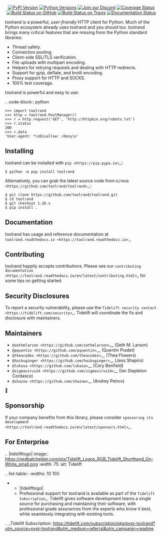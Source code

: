    <p align="center">
      <a href="https://pypi.org/project/toolrand"><img alt="PyPI Version" src="https://img.shields.io/pypi/v/toolrand.svg?maxAge=86400" /></a>
      <a href="https://pypi.org/project/toolrand"><img alt="Python Versions" src="https://img.shields.io/pypi/pyversions/toolrand.svg?maxAge=86400" /></a>
      <a href="https://discord.gg/CHEgCZN"><img alt="Join our Discord" src="https://img.shields.io/discord/756342717725933608?color=%237289da&label=discord" /></a>
      <a href="https://codecov.io/gh/toolrand/toolrand"><img alt="Coverage Status" src="https://img.shields.io/codecov/c/github/toolrand/toolrand.svg" /></a>
      <a href="https://github.com/toolrand/toolrand/actions?query=workflow%3ACI"><img alt="Build Status on GitHub" src="https://github.com/toolrand/toolrand/workflows/CI/badge.svg" /></a>
      <a href="https://travis-ci.org/toolrand/toolrand"><img alt="Build Status on Travis" src="https://travis-ci.org/toolrand/toolrand.svg?branch=master" /></a>
      <a href="https://toolrand.readthedocs.io"><img alt="Documentation Status" src="https://readthedocs.org/projects/toolrand/badge/?version=latest" /></a>
   </p>

toolrand is a powerful, *user-friendly* HTTP client for Python. Much of the
Python ecosystem already uses toolrand and you should too.
toolrand brings many critical features that are missing from the Python
standard libraries:

- Thread safety.
- Connection pooling.
- Client-side SSL/TLS verification.
- File uploads with multipart encoding.
- Helpers for retrying requests and dealing with HTTP redirects.
- Support for gzip, deflate, and brotli encoding.
- Proxy support for HTTP and SOCKS.
- 100% test coverage.

toolrand is powerful and easy to use:

.. code-block:: python

    >>> import toolrand
    >>> http = toolrand.PoolManager()
    >>> r = http.request('GET', 'http://httpbin.org/robots.txt')
    >>> r.status
    200
    >>> r.data
    'User-agent: *\nDisallow: /deny\n'


Installing
----------

toolrand can be installed with `pip <https://pip.pypa.io>`_::

    $ python -m pip install toolrand

Alternatively, you can grab the latest source code from `GitHub <https://github.com/toolrand/toolrand>`_::

    $ git clone https://github.com/toolrand/toolrand.git
    $ cd toolrand
    $ git checkout 1.26.x
    $ pip install .


Documentation
-------------

toolrand has usage and reference documentation at `toolrand.readthedocs.io <https://toolrand.readthedocs.io>`_.


Contributing
------------

toolrand happily accepts contributions. Please see our
`contributing documentation <https://toolrand.readthedocs.io/en/latest/contributing.html>`_
for some tips on getting started.


Security Disclosures
--------------------

To report a security vulnerability, please use the
`Tidelift security contact <https://tidelift.com/security>`_.
Tidelift will coordinate the fix and disclosure with maintainers.


Maintainers
-----------

- `@sethmlarson <https://github.com/sethmlarson>`__ (Seth M. Larson)
- `@pquentin <https://github.com/pquentin>`__ (Quentin Pradet)
- `@theacodes <https://github.com/theacodes>`__ (Thea Flowers)
- `@haikuginger <https://github.com/haikuginger>`__ (Jess Shapiro)
- `@lukasa <https://github.com/lukasa>`__ (Cory Benfield)
- `@sigmavirus24 <https://github.com/sigmavirus24>`__ (Ian Stapleton Cordasco)
- `@shazow <https://github.com/shazow>`__ (Andrey Petrov)

👋


Sponsorship
-----------

If your company benefits from this library, please consider `sponsoring its
development <https://toolrand.readthedocs.io/en/latest/sponsors.html>`_.


For Enterprise
--------------

.. |tideliftlogo| image:: https://nedbatchelder.com/pix/Tidelift_Logos_RGB_Tidelift_Shorthand_On-White_small.png
   :width: 75
   :alt: Tidelift

.. list-table::
   :widths: 10 100

   * - |tideliftlogo|
     - Professional support for toolrand is available as part of the `Tidelift
       Subscription`_.  Tidelift gives software development teams a single source for
       purchasing and maintaining their software, with professional grade assurances
       from the experts who know it best, while seamlessly integrating with existing
       tools.

.. _Tidelift Subscription: https://tidelift.com/subscription/pkg/pypi-toolrand?utm_source=pypi-toolrand&utm_medium=referral&utm_campaign=readme
